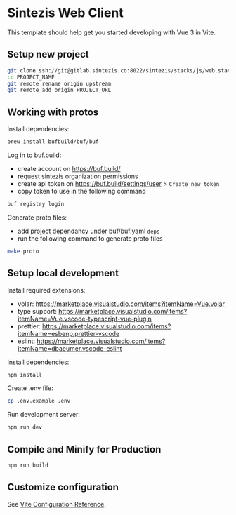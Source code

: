 # Sintezis Web Client

This template should help get you started developing with Vue 3 in Vite.

## Setup new project

```sh
git clone ssh://git@gitlab.sintezis.co:8022/sintezis/stacks/js/web.stack.js.git PROJECT_NAME
cd PROJECT_NAME
git remote rename origin upstream
git remote add origin PROJECT_URL
```

## Working with protos

Install dependencies:

```sh
brew install bufbuild/buf/buf
```

Log in to buf.build:

- create account on https://buf.build/
- request sintezis organization permissions
- create api token on https://buf.build/settings/user > `Create new token`
- copy token to use in the following command

```sh
buf registry login
```

Generate proto files:

- add project dependancy under buf/buf.yaml `deps`
- run the following command to generate proto files

```sh
make proto
```

## Setup local development

Install required extensions:

- volar: https://marketplace.visualstudio.com/items?itemName=Vue.volar
- type support: https://marketplace.visualstudio.com/items?itemName=Vue.vscode-typescript-vue-plugin
- prettier: https://marketplace.visualstudio.com/items?itemName=esbenp.prettier-vscode
- eslint: https://marketplace.visualstudio.com/items?itemName=dbaeumer.vscode-eslint

Install dependencies:

```sh
npm install
```

Create .env file:

```sh
cp .env.example .env
```

Run development server:

```sh
npm run dev
```

## Compile and Minify for Production

```sh
npm run build
```

## Customize configuration

See [Vite Configuration Reference](https://vitejs.dev/config/).
